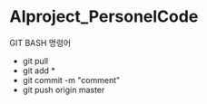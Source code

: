 # AIproject_PersonelCode


GIT BASH 명령어
- git pull
- git add *
- git commit -m "comment"
- git push origin master
